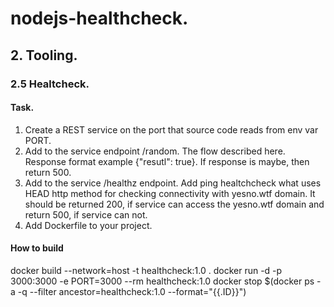 # nodejs-healthcheck.

## 2. Tooling.

### 2.5 Healtcheck.

#### Task.

1. Create a REST service on the port that source code reads from env var PORT.
2. Add to the service endpoint /random. The flow described here. Response format example {"resutl": true}. If response is maybe, then return 500.
3. Add to the service /healthz endpoint. Add ping healtchcheck what uses HEAD http method for checking connectivity with yesno.wtf domain. It should be  returned 200, if service can access the yesno.wtf domain and return 500, if service can not.
4. Add Dockerfile to your project.

#### How to build
docker build --network=host -t healthcheck:1.0 .
docker run -d -p 3000:3000 -e PORT=3000 --rm healthcheck:1.0
docker stop $(docker ps -a -q --filter ancestor=healthcheck:1.0 --format="{{.ID}}")

